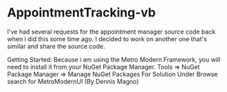 # AppointmentTracking-vb
I've had several requests for the appointment manager source code back when i did this some time ago.
I decided to work on another one that's similar and share the source code.

Getting Started:
Because i am using the Metro Modern Framework, you will need to install it from your NuGet Package Manager.
Tools => NuGet Package Manager => Manage NuGet Packages For Solution
Under Browse search for MetroModernUI (By Dennis Magno)
